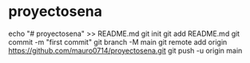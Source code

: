 # proyectosena
echo "# proyectosena" >> README.md
git init
git add README.md
git commit -m "first commit"
git branch -M main
git remote add origin https://github.com/mauro0714/proyectosena.git
git push -u origin main
